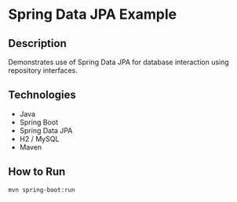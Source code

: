 # Spring Data JPA Example

## Description
Demonstrates use of Spring Data JPA for database interaction using repository interfaces.

## Technologies
- Java
- Spring Boot
- Spring Data JPA
- H2 / MySQL
- Maven

## How to Run
```bash
mvn spring-boot:run